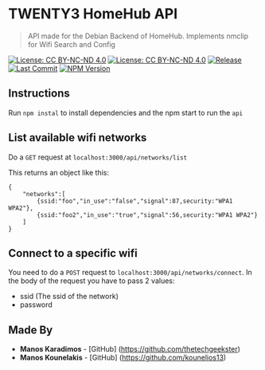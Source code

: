 # TWENTY3 HomeHub API
>API made for the Debian Backend of HomeHub.
>Implements nmclip for Wifi Search and Config

[![License: CC BY-NC-ND 4.0](https://img.shields.io/badge/License-CC%20BY--NC--ND%204.0-lightgrey.svg)](https://creativecommons.org/licenses/by-nc-nd/4.0/) [![License: CC BY-NC-ND 4.0](https://licensebuttons.net/l/by-nc-nd/4.0/80x15.png)](https://creativecommons.org/licenses/by-nc-nd/4.0/) [![Release](https://badgen.net/github/release/TWENTY3andCo/homehub_api)](https://badgen.net/github/release/TWENTY3andCo/homehub_api) [![Last Commit](https://badgen.net/github/last-commit/TWENTY3andCo/homehub_api)](https://badgen.net/github/last-commit/TWENTY3andCo/homehub_api) [![NPM Version](https://badgen.net/npm/v/express)](https://badgen.net/npm/v/express)

## Instructions

Run `npm instal` to install dependencies and the npm start to run the `api`

## List available wifi networks

Do a `GET` request at `localhost:3000/api/networks/list`

This returns an object like this:
```
{
    "networks":[
        {ssid:"foo","in_use":"false","signal":87,security:"WPA1 WPA2"},
        {ssid:"foo2","in_use":"true","signal":56,security:"WPA1 WPA2"}
    ]
}
```

## Connect to a specific wifi

You need to do a `POST` request to `localhost:3000/api/networks/connect`.
In the body of the request you have to pass 2 values:
* ssid (The ssid of the network)
* password

## Made By
* **Manos Karadimos** - [GitHub] (https://github.com/thetechgeekster)
* **Manos Kounelakis** - [GitHub] (https://github.com/kounelios13)
